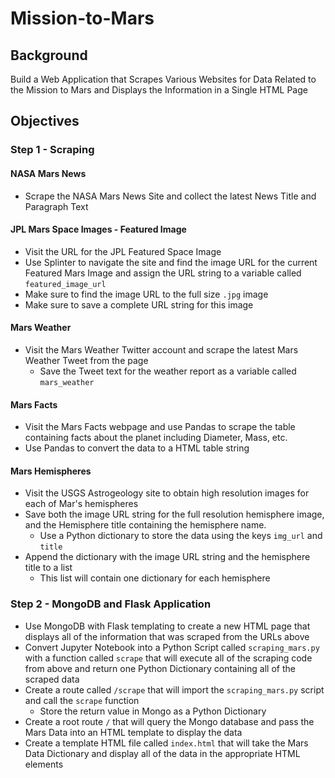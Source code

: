 # Mission-to-Mars


## Background

Build a Web Application that Scrapes Various Websites for Data Related to the Mission to Mars and Displays the Information in a Single HTML Page


## Objectives

### Step 1 - Scraping

#### NASA Mars News

* Scrape the NASA Mars News Site and collect the latest News Title and Paragraph Text

#### JPL Mars Space Images - Featured Image

* Visit the URL for the JPL Featured Space Image
* Use Splinter to navigate the site and find the image URL for the current Featured Mars Image and assign the URL string to a variable called `featured_image_url`
* Make sure to find the image URL to the full size `.jpg` image
* Make sure to save a complete URL string for this image

#### Mars Weather

* Visit the Mars Weather Twitter account and scrape the latest Mars Weather Tweet from the page
    * Save the Tweet text for the weather report as a variable called `mars_weather`

#### Mars Facts

* Visit the Mars Facts webpage and use Pandas to scrape the table containing facts about the planet including Diameter, Mass, etc.
* Use Pandas to convert the data to a HTML table string

#### Mars Hemispheres

* Visit the USGS Astrogeology site to obtain high resolution images for each of Mar's hemispheres
* Save both the image URL string for the full resolution hemisphere image, and the Hemisphere title containing the hemisphere name. 
    * Use a Python dictionary to store the data using the keys `img_url` and `title`
* Append the dictionary with the image URL string and the hemisphere title to a list
    * This list will contain one dictionary for each hemisphere

### Step 2 - MongoDB and Flask Application

* Use MongoDB with Flask templating to create a new HTML page that displays all of the information that was scraped from the URLs above
* Convert Jupyter Notebook into a Python Script called `scraping_mars.py` with a function called `scrape` that will execute all of the scraping code from above and return one Python Dictionary containing all of the scraped data
* Create a route called `/scrape` that will import the `scraping_mars.py` script and call the `scrape` function
    * Store the return value in Mongo as a Python Dictionary
* Create a root route `/` that will query the Mongo database and pass the Mars Data into an HTML template to display the data
* Create a template HTML file called `index.html` that will take the Mars Data Dictionary and display all of the data in the appropriate HTML elements

